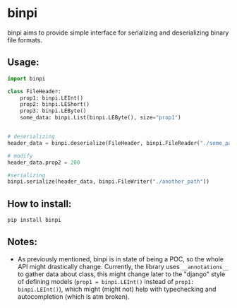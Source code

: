 # binpi

binpi aims to provide simple interface for serializing and deserializing binary file formats. 

## Usage:
```python
import binpi

class FileHeader:
    prop1: binpi.LEInt()
    prop2: binpi.LEShort()
    prop3: binpi.LEByte()
    some_data: binpi.List(binpi.LEByte(), size="prop1")


# deserializing    
header_data = binpi.deserialize(FileHeader, binpi.FileReader("./some_path"))

# modify
header_data.prop2 = 200

#serializing 
binpi.serialize(header_data, binpi.FileWriter("./another_path"))
```

## How to install:
```bash 
pip install binpi
```

## Notes:
- As previously mentioned, binpi is in state of being a POC, so the whole API might drastically change. Currently, the library uses `__annotations__` to gather data about class, this might change later to the "django" style of defining models (`prop1 = binpi.LEInt()` instead of `prop1: binpi.LEInt()`), which might (might not) help with typechecking and autocompletion (which is atm broken).